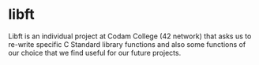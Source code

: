 # libft
Libft is an individual project at Codam College (42 network) that asks us to re-write specific C Standard library functions and also some functions of our choice that we find useful for our future projects.


